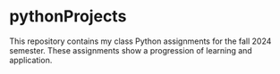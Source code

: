 # pythonProjects
This repository contains my class Python assignments for the fall 2024 semester.
These assignments show a progression of learning and application. 
